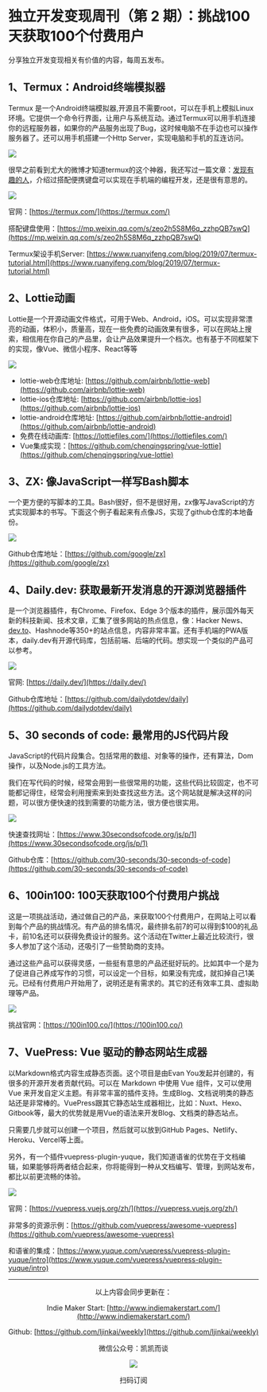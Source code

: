 # 独立开发变现周刊（第 2 期）：挑战100天获取100个付费用户

分享独立开发变现相关有价值的内容，每周五发布。

## 1、Termux：Android终端模拟器

Termux 是一个Android终端模拟器,开源且不需要root，可以在手机上模拟Linux 环境。它提供一个命令行界面，让用户与系统互动。通过Termux可以用手机连接你的远程服务器，如果你的产品服务出现了Bug，这时候电脑不在手边也可以操作服务器了。还可以用手机搭建一个Http Server，实现电脑和手机的互连访问。

![](http://qiniu.gafata.com/2021-05-13-100.png?imageView2/2/w/600)

很早之前看到尤大的微博才知道termux的这个神器，我还写过一篇文章：[发现有趣的人](https://mp.weixin.qq.com/s/zeo2h5S8M6q_zzhpQB7swQ)，介绍过搭配便携键盘可以实现在手机端的编程开发，还是很有意思的。

![](http://qiniu.gafata.com/2021-05-13-1.png?imageView2/2/w/600)

官网：[https://termux.com/](https://termux.com/)

搭配键盘使用：[https://mp.weixin.qq.com/s/zeo2h5S8M6q_zzhpQB7swQ](https://mp.weixin.qq.com/s/zeo2h5S8M6q_zzhpQB7swQ)

Termux架设手机Server: [https://www.ruanyifeng.com/blog/2019/07/termux-tutorial.html](https://www.ruanyifeng.com/blog/2019/07/termux-tutorial.html)

## 2、Lottie动画

Lottie是一个开源动画文件格式，可用于Web、Android，iOS。可以实现非常漂亮的动画，体积小，质量高，现在一些免费的动画效果有很多，可以在网站上搜索，相信用在你自己的产品里，会让产品效果提升一个档次。也有基于不同框架下的实现，像Vue、微信小程序、React等等

![](http://qiniu.gafata.com/2021-05-13-2.png?imageView2/2/w/600)

- lottie-web仓库地址: [https://github.com/airbnb/lottie-web](https://github.com/airbnb/lottie-web)
- lottie-ios仓库地址: [https://github.com/airbnb/lottie-ios](https://github.com/airbnb/lottie-ios)
- lottie-android仓库地址: [https://github.com/airbnb/lottie-android](https://github.com/airbnb/lottie-android)
- 免费在线动画库: [https://lottiefiles.com/](https://lottiefiles.com/)
- Vue集成实现：[https://github.com/chenqingspring/vue-lottie](https://github.com/chenqingspring/vue-lottie)

## 3、ZX: 像JavaScript一样写Bash脚本

一个更方便的写脚本的工具。Bash很好，但不是很好用，zx像写JavaScript的方式实现脚本的书写。下面这个例子看起来有点像JS，实现了github仓库的本地备份。

![](http://qiniu.gafata.com/2021-05-13-3.png?imageView2/2/w/600)

Github仓库地址：[https://github.com/google/zx](https://github.com/google/zx)

## 4、Daily.dev: 获取最新开发消息的开源浏览器插件

是一个浏览器插件，有Chrome、Firefox、Edge 3个版本的插件，展示国外每天新的科技新闻、技术文章，汇集了很多网站的热点信息，像：Hacker News、[dev.to](http://dev.to/)、Hashnode等350+的站点信息，内容非常丰富。还有手机端的PWA版本，daily.dev有开源代码库，包括前端、后端的代码。想实现一个类似的产品可以参考。

![](http://qiniu.gafata.com/2021-05-13-4.png?imageView2/2/w/600)

官网: [https://daily.dev/](https://daily.dev/)

Github仓库地址：[https://github.com/dailydotdev/daily](https://github.com/dailydotdev/daily)

## 5、30 seconds of code: 最常用的JS代码片段

JavaScript的代码片段集合。包括常用的数组、对象等的操作，还有算法，Dom操作，以及Node.js的工具方法。

我们在写代码的时候，经常会用到一些很常用的功能，这些代码比较固定，也不可能都记得住，经常会利用搜索来到处查找这些方法。这个网站就是解决这样的问题，可以很方便快速的找到需要的功能方法，很方便也很实用。

![](http://qiniu.gafata.com/2021-05-13-5.png?imageView2/2/w/600)

快速查找网址：[https://www.30secondsofcode.org/js/p/1](https://www.30secondsofcode.org/js/p/1)

Github仓库：[https://github.com/30-seconds/30-seconds-of-code](https://github.com/30-seconds/30-seconds-of-code)

## 6、100in100: 100天获取100个付费用户挑战

这是一项挑战活动，通过做自己的产品，来获取100个付费用户，在网站上可以看到每个产品的挑战情况。有产品的排名情况，最终排名前7的可以得到$100的礼品卡，前10名还可以获得免费设计的服务。这个活动在Twitter上最近比较流行，很多人参加了这个活动，还吸引了一些赞助商的支持。

通过这些产品可以获得灵感，一些挺有意思的产品还挺好玩的。比如其中一个是为了促进自己养成写作的习惯，可以设定一个目标，如果没有完成，就扣掉自己1美元。已经有付费用户开始用了，说明还是有需求的。其它的还有效率工具、虚拟助理等产品。

![](http://qiniu.gafata.com/2021-05-13-6.png?imageView2/2/w/600)

挑战官网：[https://100in100.co/](https://100in100.co/)

## 7、VuePress: Vue 驱动的静态网站生成器

以Markdown格式内容生成静态页面。这个项目是由Evan You发起并创建的，有很多的开源开发者贡献代码。可以在 Markdown 中使用 Vue 组件，又可以使用 Vue 来开发自定义主题。有非常丰富的插件支持。生成Blog、文档说明类的静态站还是非常棒的。VuePress跟其它静态站生成器相比，比如：Nuxt、Hexo、Gitbook等，最大的优势就是用Vue的语法来开发Blog、文档类的静态站点。

只需要几步就可以创建一个项目，然后就可以放到GitHub Pages、Netlify、Heroku、Vercel等上面。

另外，有一个插件vuepress-plugin-yuque，我们知道语雀的优势在于文档编辑，如果能够将两者结合起来，你将能得到一种从文档编写、管理，到网站发布，都比以前更流畅的体验。

![](http://qiniu.gafata.com/2021-05-13-7.png?imageView2/2/w/600)

官网：[https://vuepress.vuejs.org/zh/](https://vuepress.vuejs.org/zh/)

非常多的资源示例：[https://github.com/vuepress/awesome-vuepress](https://github.com/vuepress/awesome-vuepress)

和语雀的集成：[https://www.yuque.com/vuepress/vuepress-plugin-yuque/intro](https://www.yuque.com/vuepress/vuepress-plugin-yuque/intro)

---
<center>
以上内容会同步更新在：

Indie Maker Start: [http://www.indiemakerstart.com/](http://www.indiemakerstart.com/)

Github: [https://github.com/ljinkai/weekly](https://github.com/ljinkai/weekly)

微信公众号：凯凯而谈


![](http://qiniu.gafata.com/2019-03-17-web-bear.jpg?imageView2/2/w/200)

扫码订阅
</center>